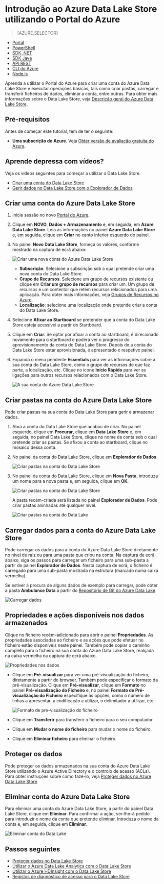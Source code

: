 <properties 
   pageTitle="Introdução ao Data Lake Store | Azure" 
   description="Utilizar o portal para criar uma conta do Data Lake Store e executar operações básicas no Data Lake Store" 
   services="data-lake-store" 
   documentationCenter="" 
   authors="nitinme" 
   manager="jhubbard" 
   editor="cgronlun"/>
 
<tags
   ms.service="data-lake-store"
   ms.devlang="na"
   ms.topic="hero-article"
   ms.tgt_pltfrm="na"
   ms.workload="big-data" 
   ms.date="09/13/2016"
   ms.author="nitinme"/>


# Introdução ao Azure Data Lake Store utilizando o Portal do Azure

> [AZURE.SELECTOR]
- [Portal](data-lake-store-get-started-portal.md)
- [PowerShell](data-lake-store-get-started-powershell.md)
- [SDK .NET](data-lake-store-get-started-net-sdk.md)
- [SDK Java](data-lake-store-get-started-java-sdk.md)
- [API REST](data-lake-store-get-started-rest-api.md)
- [CLI do Azure](data-lake-store-get-started-cli.md)
- [Node.js](data-lake-store-manage-use-nodejs.md)

Aprenda a utilizar o Portal do Azure para criar uma conta do Azure Data Lake Store e executar operações básicas, tais como criar pastas, carregar e transferir ficheiros de dados, eliminar a conta, entre outras. Para obter mais informações sobre o Data Lake Store, veja [Descrição geral do Azure Data Lake Store](data-lake-store-overview.md).

## Pré-requisitos

Antes de começar este tutorial, tem de ter o seguinte:

- **Uma subscrição do Azure**. Veja [Obter versão de avaliação gratuita do Azure](https://azure.microsoft.com/pricing/free-trial/).

## Aprende depressa com vídeos?

Veja os vídeos seguintes para começar a utilizar o Data Lake Store.

* [Criar uma conta do Data Lake Store](https://mix.office.com/watch/1k1cycy4l4gen)
* [Gerir dados no Data Lake Store com o Explorador de Dados](https://mix.office.com/watch/icletrxrh6pc)

## Criar uma conta do Azure Data Lake Store

1. Inicie sessão no novo [Portal do Azure](https://portal.azure.com).

2. Clique em **NOVO**, **Dados + Armazenamento** e, em seguida, em **Azure Data Lake Store**. Leia as informações no painel **Azure Data Lake Store** e, em seguida, clique em **Criar** no canto inferior esquerdo do painel.

3. No painel **Novo Data Lake Store**, forneça os valores, conforme mostrado na captura de ecrã abaixo:

    ![Criar uma nova conta do Azure Data Lake Store](./media/data-lake-store-get-started-portal/ADL.Create.New.Account.png "Create a new Azure Data Lake account")

    - **Subscrição**. Selecione a subscrição sob a qual pretende criar uma nova conta do Data Lake Store.
    - **Grupo de Recursos**. Selecione um grupo de recursos existente ou clique em **Criar um grupo de recursos** para criar um. Um grupo de recursos é um contentor que retém recursos relacionados para uma aplicação. Para obter mais informações, veja [Grupos de Recursos no Azure](resource-group-overview.md#resource-groups).
    - **Localização**: selecione uma localização onde pretende criar a conta do Data Lake Store.

4. Selecione **Afixar ao Startboard** se pretender que a conta do Data Lake Store esteja acessível a partir do Startboard.

5. Clique em **Criar**. Se optar por afixar a conta ao startboard, é direcionado novamente para o startboard e poderá ver o progresso do aprovisionamento da conta do Data Lake Store. Depois de a conta do Data Lake Store estar aprovisionada, é apresentado o respetivo painel.

6. Expanda o menu pendente **Essentials** para ver as informações sobre a sua conta do Data Lake Store, como o grupo de recursos de que faz parte, a localização, etc. Clique no ícone **Início Rápido** para ver as ligações para outros recursos relacionados com o Data Lake Store.

    ![A sua conta do Azure Data Lake Store](./media/data-lake-store-get-started-portal/ADL.Account.QuickStart.png "Your Azure Data Lake account")

## <a name="createfolder"></a>Criar pastas na conta do Azure Data Lake Store

Pode criar pastas na sua conta do Data Lake Store para gerir e armazenar dados.

1. Abra a conta do Data Lake Store que acabou de criar. No painel esquerdo, clique em **Procurar**, clique em **Data Lake Store** e, em seguida, no painel Data Lake Store, clique no nome da conta sob o qual pretende criar as pastas. Se afixou a conta ao startboard, clique no mosaico dessa conta.

2. No painel da conta do Data Lake Store, clique em **Explorador de Dados**.

    ![Criar pastas na conta do Data Lake Store](./media/data-lake-store-get-started-portal/ADL.Create.Folder.png "Create folders in Data Lake Store account")

3. No painel da conta do Data Lake Store, clique em **Nova Pasta**, introduza um nome para a nova pasta e, em seguida, clique em **OK**.
    
    ![Criar pastas na conta do Data Lake Store](./media/data-lake-store-get-started-portal/ADL.Folder.Name.png "Create folders in Data Lake Store account")
    
    A pasta recém-criada será listada no painel **Explorador de Dados**. Pode criar pastas aninhadas até qualquer nível.

    ![Criar pastas na conta do Data Lake](./media/data-lake-store-get-started-portal/ADL.New.Directory.png "Create folders in Data Lake account")


## <a name="uploaddata"></a>Carregar dados para a conta do Azure Data Lake Store

Pode carregar os dados para a conta do Azure Data Lake Store diretamente no nível de raiz ou para uma pasta que criou na conta. Na captura de ecrã abaixo, siga os passos para carregar um ficheiro para uma sub-pasta a partir do painel **Explorador de Dados**. Nesta captura de ecrã, o ficheiro é carregado para uma sub-pasta mostrada na estrutura (marcado numa caixa vermelha).

Se estiver à procura de alguns dados de exemplo para carregar, pode obter a pasta **Ambulance Data** a partir do [Repositório de Git do Azure Data Lake](https://github.com/MicrosoftBigData/usql/tree/master/Examples/Samples/Data/AmbulanceData).

![Carregar dados](./media/data-lake-store-get-started-portal/ADL.New.Upload.File.png "Upload data")


## <a name="properties"></a>Propriedades e ações disponíveis nos dados armazenados

Clique no ficheiro recém-adicionado para abrir o painel **Propriedades**. As propriedades associadas ao ficheiro e as ações que pode efetuar no ficheiro estão disponíveis neste painel. Também pode copiar o caminho completo para o ficheiro na sua conta do Azure Data Lake Store, realçada na caixa vermelha na captura de ecrã abaixo.

![Propriedades nos dados](./media/data-lake-store-get-started-portal/ADL.File.Properties.png "Properties on the data")

* Clique em **Pré-visualizar** para ver uma pré-visualização do ficheiro, diretamente a partir do browser. Também pode especificar o formato da pré-visualização. Clique em **Pré-visualizar**, clique em **Formato** no painel **Pré-visualização do Ficheiro** e, no painel **Formato de Pré-visualização do Ficheiro** especifique as opções, como o número de linhas a apresentar, a codificação a utilizar, o delimitador a utilizar, etc.

  ![Formato de pré-visualização do ficheiro](./media/data-lake-store-get-started-portal/ADL.File.Preview.png "File preview format")

* Clique em **Transferir** para transferir o ficheiro para o seu computador.

* Clique em **Mudar o nome do ficheiro** para mudar o nome do ficheiro.

* Clique em **Eliminar ficheiro** para eliminar o ficheiro.


## Proteger os dados

Pode proteger os dados armazenados na sua conta do Azure Data Lake Store utilizando o Azure Active Directory e o controlo de acesso (ACLs). Para obter instruções sobre como fazê-lo, veja [Proteger dados no Azure Data Lake Store](data-lake-store-secure-data.md).


## Eliminar conta do Azure Data Lake Store

Para eliminar uma conta do Azure Data Lake Store, a partir do painel Data Lake Store, clique em **Eliminar**. Para confirmar a ação, ser-lhe-á pedido para introduzir o nome da conta que pretende eliminar. Introduza o nome da conta e, em seguida, clique em **Eliminar**.

![Eliminar conta do Data Lake](./media/data-lake-store-get-started-portal/ADL.Delete.Account.png "Delete Data Lake account")


## Passos seguintes

- [Proteger dados no Data Lake Store](data-lake-store-secure-data.md)
- [Utilizar o Azure Data Lake Analytics com o Data Lake Store](../data-lake-analytics/data-lake-analytics-get-started-portal.md)
- [Utilizar o Azure HDInsight com o Data Lake Store](data-lake-store-hdinsight-hadoop-use-portal.md)
- [Registos de diagnóstico de acesso para o Data Lake Store](data-lake-store-diagnostic-logs.md)



<!--HONumber=Sep16_HO3-->


